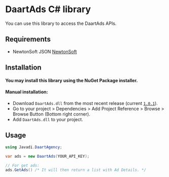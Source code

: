 # DaartAds C# library
You can use this library to access the DaartAds APIs.

## Requirements
- NewtonSoft JSON [NewtonSoft](https://json.net)

## Installation

#### You may install this library using the NuGet Package installer.

 #### Manual installation:
 - Download ```DaartAds.dll``` from the most recent release (current [```1.0.1```](https://github.com/daart-agency/DaartAds-CS/releases/tag/1.0.1)).
 - Go to your project > Dependencies > Add Project Reference > Browse > Browse Button (Bottom right corner).
 - Add ```DaartAds.dll``` to your project.
## Usage
```cs
using Javadi.DaartAgency;

var ads = new DaartAds(YOUR_API_KEY);

// For get ads:
ads.GetAds() /* It will then return a list with Ad Details. */
```